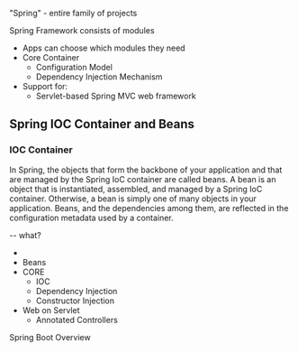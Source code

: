 "Spring" - entire family of projects 

Spring Framework consists of modules 
- Apps can choose which modules they need 
- Core Container 
	- Configuration Model 
	- Dependency Injection Mechanism 
- Support for: 
	- Servlet-based Spring MVC web framework 

## Spring IOC Container and Beans 

### IOC Container 


In Spring, the objects that form the backbone of your application and that are managed by the Spring IoC container are called beans. A bean is an object that is instantiated, assembled, and managed by a Spring IoC container. Otherwise, a bean is simply one of many objects in your application. Beans, and the dependencies among them, are reflected in the configuration metadata used by a container.

-- what? 



- 
- Beans 
- CORE 
	- IOC 
	- Dependency Injection 
	- Constructor Injection 
- Web on Servlet 
	- Annotated Controllers 

Spring Boot Overview 